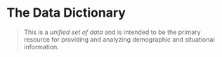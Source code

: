 # The Data Dictionary #

>This is a *unified set of data* and is intended to be the primary resource for providing and analyzing demographic and situational information.

<!--
It is built on some gems:

 - Table of variables
 - Table of calculated variables
 - Form Title, Milestone Form
 - Form metadata:
	- Variable Name: Indicates the variable number or name assigned to each variable in the data collection.
	- Variable column position: Indicates the initial position and width of the variable
	- Variable Name: Indicates a brief description of the variable (up to 40 characters) that can be used to identify the variable.
	- Missing Data Code: Indicates the missing data values ​​and labels. Some analysis programs require certain types of data to be excluded from the analysis and designated as "Missing Data". Users can use these "Missing Information" codes as needed.
	- Code Value: Indicates the code values ​​that appear in the variable data.
	- Value label: Indicates the text definitions of the codes.
 - Directory of datasets
 - Datasets

The source tables are built in excel (yes excel) and presented in simple XML over XSLT and XSD. This is a bit of order, not a big deal. I am on the shoulders of giants:

 - https://dataverse.harvard.edu/dataset.xhtml?persistentId=doi:10.7910/DVN/GMBGYH
 - https://www.datafiles.samhsa.gov/get-help/codebooks/what-codebook
 - https://dss.princeton.edu/online_help/analysis/codebook.htm
-->

